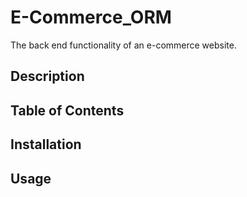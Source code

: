 # E-Commerce_ORM

The back end functionality of an e-commerce website.

## Description 

## Table of Contents

## Installation

## Usage 

